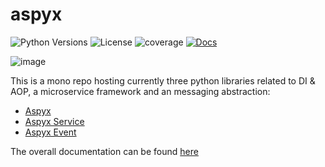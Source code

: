 

# aspyx

![Python Versions](https://img.shields.io/badge/python-3.9%20|%203.10%20|%203.11%20|%203.12-blue)
![License](https://img.shields.io/github/license/coolsamson7/aspyx)
![coverage](https://img.shields.io/badge/coverage-94%25-brightgreen)
[![Docs](https://img.shields.io/badge/docs-online-blue?logo=github)](https://coolsamson7.github.io/aspyx/index/introduction)

![image](https://github.com/user-attachments/assets/e808210a-b1a4-4fd0-93f1-b5f9845fa520)

This is a mono repo hosting currently three python libraries related to DI & AOP, a microservice framework and an messaging abstraction: 

- [Aspyx](https://github.com/coolsamson7/aspyx/tree/main/packages/aspyx)
- [Aspyx Service](https://github.com/coolsamson7/aspyx/tree/main/packages/aspyx_service)
- [Aspyx Event](https://github.com/coolsamson7/aspyx/tree/main/packages/aspyx_event)

The overall documentation can be found [here](http://ernstandreas.de/aspyx/index/introduction/)
      

